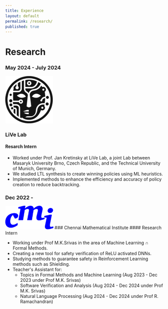 ```yaml
---
title: Experience
layout: default
permalink: /research/
published: true
---
```

# Research


### May 2024 - July 2024
<img src="/assets/images/LiVe.png" height="150">

### LiVe Lab
#### Resarch Intern

- Worked under Prof. Jan Kretinsky at LiVe Lab, a joint Lab between Masaryk University Brno, Czech Republic, and the Technical University of Munich, Germany.
- We studied LTL synthesis to create winning policies using ML heuristics.
- Implemented methods to enhance the efficiency and accuracy of policy creation to reduce backtracking.


### Dec 2022 -
<img src="/assets/images/cmi.png" height="75">
### Chennai Mathematical Institute
#### Research Intern

- Working under Prof M.K.Srivas in the area of Machine Learning $\cap$ Formal Methods.
- Creating a new tool for safety verification of ReLU activated DNNs.
- Studying methods to guarantee safety in Reinforcement Learning methods such as Shielding.
- Teacher's Assistant for:
    - Topics in Formal Methods and Machine Learning (Aug 2023 - Dec 2023 under Prof M.K. Srivas)
    - Software Verification and Analysis (Aug 2024 - Dec 2024 under Prof M.K. Srivas)
    - Natural Language Processing (Aug 2024 - Dec 2024 under Prof R. Ramachandran)
